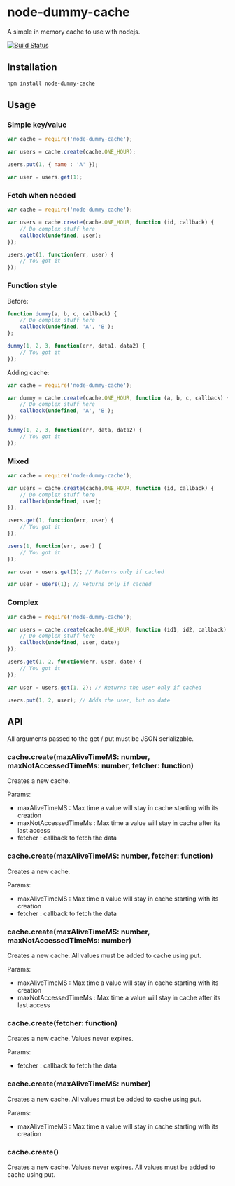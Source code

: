 node-dummy-cache
================

A simple in memory cache to use with nodejs.

[![Build Status](https://secure.travis-ci.org/pescuma/node-dummy-cache.png)](http://travis-ci.org/pescuma/node-dummy-cache)


## Installation

	npm install node-dummy-cache


## Usage

### Simple key/value

```javascript
var cache = require('node-dummy-cache');

var users = cache.create(cache.ONE_HOUR);

users.put(1, { name : 'A' });

var user = users.get(1);
```

### Fetch when needed

```javascript
var cache = require('node-dummy-cache');

var users = cache.create(cache.ONE_HOUR, function (id, callback) {
	// Do complex stuff here
	callback(undefined, user);
});

users.get(1, function(err, user) {
	// You got it
});
```

### Function style

Before:

```javascript
function dummy(a, b, c, callback) {
	// Do complex stuff here
	callback(undefined, 'A', 'B');
};

dummy(1, 2, 3, function(err, data1, data2) {
	// You got it
});
```

Adding cache:

```javascript
var cache = require('node-dummy-cache');

var dummy = cache.create(cache.ONE_HOUR, function (a, b, c, callback) {
	// Do complex stuff here
	callback(undefined, 'A', 'B');
});

dummy(1, 2, 3, function(err, data, data2) {
	// You got it
});
```

### Mixed

```javascript
var cache = require('node-dummy-cache');

var users = cache.create(cache.ONE_HOUR, function (id, callback) {
	// Do complex stuff here
	callback(undefined, user);
});

users.get(1, function(err, user) {
	// You got it
});

users(1, function(err, user) {
	// You got it
});

var user = users.get(1); // Returns only if cached

var user = users(1); // Returns only if cached
```


### Complex

```javascript
var cache = require('node-dummy-cache');

var users = cache.create(cache.ONE_HOUR, function (id1, id2, callback) {
	// Do complex stuff here
	callback(undefined, user, date);
});

users.get(1, 2, function(err, user, date) {
	// You got it
});

var user = users.get(1, 2); // Returns the user only if cached

users.put(1, 2, user); // Adds the user, but no date

```

	
## API

All arguments passed to the get / put must be JSON serializable.

### cache.create(maxAliveTimeMS: number, maxNotAccessedTimeMs: number, fetcher: function)

Creates a new cache. 

Params:
- maxAliveTimeMS : Max time a value will stay in cache starting with its creation
- maxNotAccessedTimeMs : Max time a value will stay in cache after its last access
- fetcher : callback to fetch the data

### cache.create(maxAliveTimeMS: number, fetcher: function)

Creates a new cache. 

Params:
- maxAliveTimeMS : Max time a value will stay in cache starting with its creation
- fetcher : callback to fetch the data

### cache.create(maxAliveTimeMS: number, maxNotAccessedTimeMs: number)

Creates a new cache. All values must be added to cache using put.

Params:
- maxAliveTimeMS : Max time a value will stay in cache starting with its creation
- maxNotAccessedTimeMs : Max time a value will stay in cache after its last access

### cache.create(fetcher: function)

Creates a new cache. Values never expires.

Params:
- fetcher : callback to fetch the data

### cache.create(maxAliveTimeMS: number)

Creates a new cache. All values must be added to cache using put.

Params:
- maxAliveTimeMS : Max time a value will stay in cache starting with its creation

### cache.create()

Creates a new cache. Values never expires. All values must be added to cache using put.
